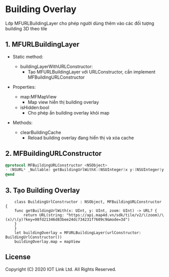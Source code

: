 # Building Overlay
Lớp MFURLBuildingLayer cho phép người dùng thêm vào các đối tượng building 3D theo tile


## 1. MFURLBuildingLayer

- Static method:
    + buildingLayerWithURLConstructor:
        + Tạo MFURLBuildingLayer với URLConstructor, cần implement MFBuildingURLConstructor

- Properties:
    - map:MFMapView
        - Map view hiển thị building overlay
    - isHidden:bool
        - Cho phép ẩn building overlay khỏi map

- Methods:
    - clearBuildingCache
        - Reload building overlay đang hiển thị và xóa cache

## 2. MFBuildingURLConstructor

```objective-c
@protocol MFBuildingURLConstructor <NSObject>
- (NSURL* _Nullable) getBuildingUrlWithX:(NSUInteger)x y:(NSUInteger)y zoom:(NSUInteger)zoom;
@end
```

## 3. Tạo Building Overlay
  
```switf
    class BuildingUrlConstructor : NSObject, MFBuildingURLConstructor {
    func getBuildingUrlWith(x: UInt, y: UInt, zoom: UInt) -> URL? {
        return URL(string: "https://api.map4d.vn/sdk/tile/v2/\(zoom)/\(x)/\(y)?key=98fd21346d83bee24dc734231f7609c9&mode=3d")
    }
    }
    let buildingOverlay = MFURLBuildingLayer(urlConstructor: BuildingUrlConstructor())
    buildingOverlay.map = mapView
```

License
-------

Copyright (C) 2020 IOT Link Ltd. All Rights Reserved.